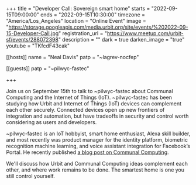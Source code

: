 +++
title = "Developer Call: Sovereign smart home"
starts = "2022-09-15T09:00:00"
ends = "2022-09-15T10:30:00"
timezone = "America/Los_Angeles"
location = "Online Event"
image = "https://storage.googleapis.com/media.urbit.org/site/events/%202022-09-15-Developer-Call.jpg"
registration_url = "https://www.meetup.com/urbit-sf/events/288072398"
description = ""
dark = true
darken_image = "true"
youtube = "TKfcdF43cak"

[[hosts]]
name = "Neal Davis"
patp = "~lagrev-nocfep"

[[guests]]
patp = "~pilwyc-fastec"

+++

Join us on September 15th to talk to ~pilwyc-fastec about Communal Computing and the Internet of Things (IoT). ~pilwyc-fastec has been studying how Urbit and Internet of Things (IoT) devices can complement each other securely. Connected devices open up new frontiers of integration and automation, but have tradeoffs in security and control worth considering as users and developers.

~pilwyc-fastec is an IoT hobbyist, smart home enthusiast, Alexa skill builder, and most recently was product manager for the identity platform, biometric recognition machine learning, and voice assistant integration for Facebook’s Portal. He recently published [a blog post on Communal Computing](https://urbit.org/blog/smart-home-of-the-future).

We'll discuss how Urbit and Communal Computing ideas complement each other, and where work remains to be done. The smartest home is one you still control yourself.
